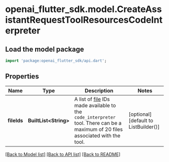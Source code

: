 # openai_flutter_sdk.model.CreateAssistantRequestToolResourcesCodeInterpreter

## Load the model package
```dart
import 'package:openai_flutter_sdk/api.dart';
```

## Properties
Name | Type | Description | Notes
------------ | ------------- | ------------- | -------------
**fileIds** | **BuiltList&lt;String&gt;** | A list of [file](/docs/api-reference/files) IDs made available to the `code_interpreter` tool. There can be a maximum of 20 files associated with the tool.  | [optional] [default to ListBuilder()]

[[Back to Model list]](../README.md#documentation-for-models) [[Back to API list]](../README.md#documentation-for-api-endpoints) [[Back to README]](../README.md)


